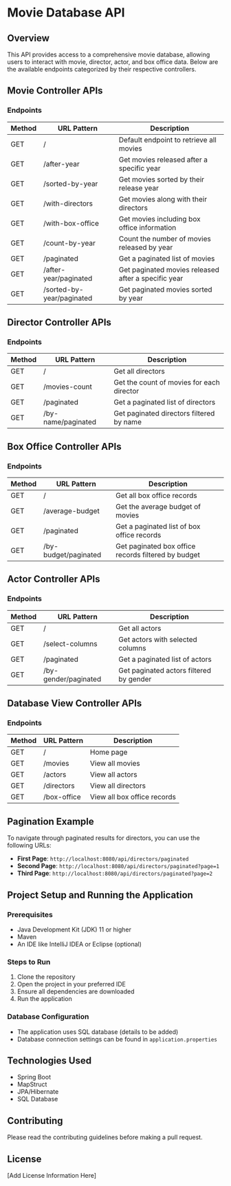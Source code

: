 # Movie Database API

## Overview
This API provides access to a comprehensive movie database, allowing users to interact with movie, director, actor, and box office data. Below are the available endpoints categorized by their respective controllers.

## Movie Controller APIs

### Endpoints

| Method | URL Pattern                         | Description                                     |
|--------|-------------------------------------|-------------------------------------------------|
| GET    | /                                  | Default endpoint to retrieve all movies         |
| GET    | /after-year                        | Get movies released after a specific year      |
| GET    | /sorted-by-year                   | Get movies sorted by their release year        |
| GET    | /with-directors                   | Get movies along with their directors           |
| GET    | /with-box-office                   | Get movies including box office information     |
| GET    | /count-by-year                     | Count the number of movies released by year     |
| GET    | /paginated                         | Get a paginated list of movies                  |
| GET    | /after-year/paginated             | Get paginated movies released after a specific year |
| GET    | /sorted-by-year/paginated         | Get paginated movies sorted by year             |

## Director Controller APIs

### Endpoints

| Method | URL Pattern                          | Description                                      |
|--------|--------------------------------------|--------------------------------------------------|
| GET    | /                                   | Get all directors                                |
| GET    | /movies-count                       | Get the count of movies for each director       |
| GET    | /paginated                          | Get a paginated list of directors                |
| GET    | /by-name/paginated                 | Get paginated directors filtered by name         |

## Box Office Controller APIs

### Endpoints

| Method | URL Pattern                          | Description                                      |
|--------|--------------------------------------|--------------------------------------------------|
| GET    | /                                   | Get all box office records                       |
| GET    | /average-budget                     | Get the average budget of movies                 |
| GET    | /paginated                          | Get a paginated list of box office records       |
| GET    | /by-budget/paginated                | Get paginated box office records filtered by budget |

## Actor Controller APIs

### Endpoints

| Method | URL Pattern                          | Description                                      |
|--------|--------------------------------------|--------------------------------------------------|
| GET    | /                                   | Get all actors                                   |
| GET    | /select-columns                     | Get actors with selected columns                 |
| GET    | /paginated                          | Get a paginated list of actors                   |
| GET    | /by-gender/paginated                | Get paginated actors filtered by gender          |

## Database View Controller APIs

### Endpoints

| Method | URL Pattern                          | Description                                      |
|--------|--------------------------------------|--------------------------------------------------|
| GET    | /                                   | Home page                                        |
| GET    | /movies                             | View all movies                                  |
| GET    | /actors                             | View all actors                                  |
| GET    | /directors                          | View all directors                               |
| GET    | /box-office                         | View all box office records                      |

## Pagination Example
To navigate through paginated results for directors, you can use the following URLs:

- **First Page**: `http://localhost:8080/api/directors/paginated`
- **Second Page**: `http://localhost:8080/api/directors/paginated?page=1`
- **Third Page**: `http://localhost:8080/api/directors/paginated?page=2`

## Project Setup and Running the Application

### Prerequisites
- Java Development Kit (JDK) 11 or higher
- Maven
- An IDE like IntelliJ IDEA or Eclipse (optional)

### Steps to Run
1. Clone the repository
2. Open the project in your preferred IDE
3. Ensure all dependencies are downloaded
4. Run the application

### Database Configuration
- The application uses SQL database (details to be added)
- Database connection settings can be found in `application.properties`

## Technologies Used
- Spring Boot
- MapStruct
- JPA/Hibernate
- SQL Database

## Contributing
Please read the contributing guidelines before making a pull request.

## License
[Add License Information Here]
